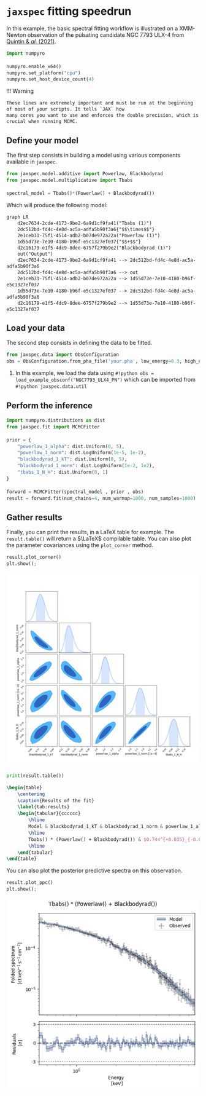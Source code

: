 # `jaxspec` fitting speedrun

In this example, the basic spectral fitting workflow is illustrated on a XMM-Newton observation of the
pulsating candidate NGC 7793 ULX-4 from [Quintin & $al.$ (2021)](https://ui.adsabs.harvard.edu/abs/2021MNRAS.503.5485Q/abstract).

```python
import numpyro

numpyro.enable_x64()
numpyro.set_platform("cpu")
numpyro.set_host_device_count(4)
```

!!! Warning

    These lines are extremely important and must be run at the beginning of most of your scripts. It tells `JAX` how
    many cores you want to use and enforces the double precision, which is crucial when running MCMC.

## Define your model

The first step consists in building a model using various components available in `jaxspec`.

```python
from jaxspec.model.additive import Powerlaw, Blackbodyrad
from jaxspec.model.multiplicative import Tbabs

spectral_model = Tbabs()*(Powerlaw() + Blackbodyrad())
```

Which will produce the following model:

```mermaid
graph LR
    d2ec7634-2cde-4173-9be2-6a9d1cf9fa41("Tbabs (1)")
    2dc512bd-fd4c-4e8d-ac5a-adfa5b90f3a6{"$$\times$$"}
    2e1ceb31-75f1-4514-adb2-b07de972a22a("Powerlaw (1)")
    1d55d73e-7e10-4180-b96f-e5c1327ef037{"$$+$$"}
    d2c16179-e1f5-4dc9-8dee-6757f279b9e2("Blackbodyrad (1)")
    out("Output")
    d2ec7634-2cde-4173-9be2-6a9d1cf9fa41 --> 2dc512bd-fd4c-4e8d-ac5a-adfa5b90f3a6
    2dc512bd-fd4c-4e8d-ac5a-adfa5b90f3a6 --> out
    2e1ceb31-75f1-4514-adb2-b07de972a22a --> 1d55d73e-7e10-4180-b96f-e5c1327ef037
    1d55d73e-7e10-4180-b96f-e5c1327ef037 --> 2dc512bd-fd4c-4e8d-ac5a-adfa5b90f3a6
    d2c16179-e1f5-4dc9-8dee-6757f279b9e2 --> 1d55d73e-7e10-4180-b96f-e5c1327ef037
```

## Load your data

The second step consists in defining the data to be fitted.

```python
from jaxspec.data import ObsConfiguration
obs = ObsConfiguration.from_pha_file('your.pha', low_energy=0.3, high_energy=12) # (1)!
```

1.  In this example, we load the data using `#!python obs = load_example_obsconf("NGC7793_ULX4_PN")`
    which can be imported from `#!python jaxspec.data.util`

## Perform the inference

```python
import numpyro.distributions as dist
from jaxspec.fit import MCMCFitter

prior = {
    "powerlaw_1_alpha": dist.Uniform(0, 5),
    "powerlaw_1_norm": dist.LogUniform(1e-5, 1e-2),
    "blackbodyrad_1_kT": dist.Uniform(0, 5),
    "blackbodyrad_1_norm": dist.LogUniform(1e-2, 1e2),
    "tbabs_1_N_H": dist.Uniform(0, 1)
}

forward = MCMCFitter(spectral_model , prior , obs)
result = forward.fit(num_chains=4, num_warmup=1000, num_samples=1000)
```

## Gather results

Finally, you can print the results, in a LaTeX table for example. The `result.table()`
will return a $\LaTeX$ compilable table. You can also plot the parameter covariances using the `plot_corner` method.

```python
result.plot_corner()
plt.show();
```

![Corner plot](statics/fitting_example_corner.png)

```python
print(result.table())
```
```latex
\begin{table}
    \centering
    \caption{Results of the fit}
    \label{tab:results}
    \begin{tabular}{cccccc}
        \hline
		Model & blackbodyrad_1_kT & blackbodyrad_1_norm & powerlaw_1_alpha & powerlaw_1_norm & tbabs_1_N_H \\
		\hline
		Tbabs() * (Powerlaw() + Blackbodyrad()) & $0.744^{+0.035}_{-0.036}$ & $0.199^{+0.026}_{-0.044}$ & $2.024^{+0.100}_{-0.105}$ & $\left( 26.4^{+2.6}_{-2.9} \right) \times 10^{-5}$ & $0.098^{+0.029}_{-0.028}$ \\
		\hline
    \end{tabular}
\end{table}
```


You can also plot the posterior predictive spectra on this observation.

```python
result.plot_ppc()
plt.show();
```

![Posterior predictive plot](statics/fitting_example_ppc.png)
